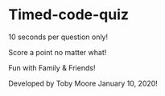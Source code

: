 # Timed-code-quiz

10 seconds per question only!

Score a point no matter what!

Fun with Family & Friends!

Developed by Toby Moore January 10, 2020!




